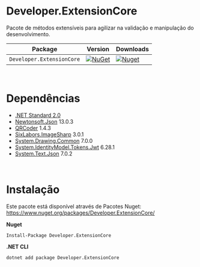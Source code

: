 # Developer.ExtensionCore
Pacote de métodos extensíveis para agilizar na validação e manipulação do desenvolvimento.

| Package |  Version | Downloads |
| ------- | ----- | ----- |
| `Developer.ExtensionCore` | [![NuGet](https://img.shields.io/nuget/v/Developer.ExtensionCore.svg)](https://nuget.org/packages/Developer.ExtensionCore) | [![Nuget](https://img.shields.io/nuget/dt/Developer.ExtensionCore.svg)](https://nuget.org/packages/Developer.ExtensionCore) |

<br />

# Dependências
- [.NET Standard 2.0](https://docs.microsoft.com/pt-br/dotnet/standard/net-standard)
- [Newtonsoft.Json](https://www.nuget.org/packages/Newtonsoft.Json) 13.0.3
- [QRCoder](https://www.nuget.org/packages/QRCoder) 1.4.3
- [SixLabors.ImageSharp](https://www.nuget.org/packages/SixLabors.ImageSharp/) 3.0.1
- [System.Drawing.Common](https://www.nuget.org/packages/System.Drawing.Common) 7.0.0
- [System.IdentityModel.Tokens.Jwt](https://www.nuget.org/packages/System.IdentityModel.Tokens.Jwt) 6.28.1
- [System.Text.Json](https://www.nuget.org/packages/System.Text.Json) 7.0.2

<br />

# Instalação
Este pacote está disponível através de Pacotes Nuget: https://www.nuget.org/packages/Developer.ExtensionCore/

**Nuget**
```
Install-Package Developer.ExtensionCore
```

**.NET CLI**
```
dotnet add package Developer.ExtensionCore
```